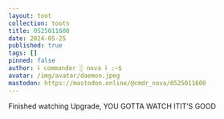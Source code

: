 ```yaml
---
layout: toot
collection: toots
title: 0525011600
date: 2024-05-25
published: true
tags: []
pinned: false
author: ⸸ commander ░ nova ⸸ :~$
avatar: /img/avatar/daemon.jpeg
mastodon: https://mastodon.online/@cmdr_nova/0525011600
---
```


Finished watching Upgrade, YOU GOTTA WATCH ITIT’S GOOD
